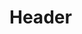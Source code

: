 <!-- TITLE: La Femme Noire Africaine -->
<!-- SUBTITLE: Présentation de la Femme Noire Africaine -->

# Header